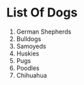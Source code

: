 # List Of Dogs
1. German Shepherds
2. Bulldogs
3. Samoyeds
4. Huskies
4. Pugs
4. Poodles
4. Chihuahua